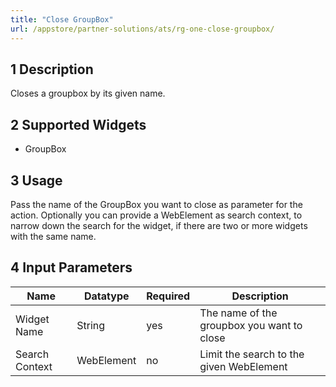 ```yaml
---
title: "Close GroupBox"
url: /appstore/partner-solutions/ats/rg-one-close-groupbox/
---
```


## 1 Description

Closes a groupbox by its given name.

## 2 Supported Widgets

* GroupBox

## 3 Usage

Pass the name of the GroupBox you want to close as parameter for the action.
Optionally you can provide a WebElement as search context, to narrow down the search for the widget, if there are two or more widgets with the same name.

## 4 Input Parameters

Name | Datatype | Required | Description
--- | --- | --- | ---
Widget Name | String | yes | The name of the groupbox you want to close
Search Context | WebElement | no | Limit the search to the given WebElement
